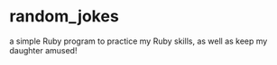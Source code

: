 # random_jokes
a simple Ruby program to practice my Ruby skills, as well as keep my daughter amused! 
